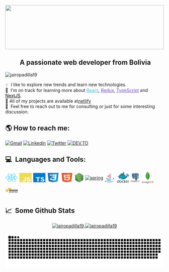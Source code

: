 

<a href="https://github.com/jairopadilla19" target="_blank"><img align="center" height="140" width="100%" src="https://user-images.githubusercontent.com/26912874/132787826-0793759f-cc45-49b6-b06f-b8f2b403939a.gif"/></a>

<h2 align="center">&nbsp;A passionate web developer from Bolivia</h2>

<p align="left"> <img src="https://komarev.com/ghpvc/?username=jairopadilla19&label=Profile%20views&color=0e75b6&style=flat" alt="jairopadilla19" /></p>
  	
  💡 &nbsp;I like to explore new trends and learn new technologies.\
  🌱 &nbsp;I'm on track for learning more about <a style="color:#45b8d8" href="https://reactjs.org/" target="_blank"><u>React</u></a>, <a style="color:#764ABC" href="https://redux.js.org/" target="_blank"><u>Redux</u></a>, <a style="color:#764ABC" href="https://www.typescriptlang.org/" target="_blank"><u>TypeScript</u></a> and <a style="color:#000000" href="https://nextjs.org/" target="_blank"><u>NextJS</u></a>.\
  💾 All of my projects are available at[netlify](https://app.netlify.com/teams/jairopadilla19/overview)\
  💬 &nbsp;Feel free to reach out to me for consulting or just for some interesting discussion.
</p>
 
 
<h2 align="left">🌎&nbsp;How to reach me:</h2>
<p>
 <a href="mailto:jairo.padilla.deb19@gmail.com" target="_blank"><img alt="Gmail" src="https://img.shields.io/badge/-Gmail-%23333?style=for-the-badge&logo=gmail&logoColor=white"></a>
 <a href="https://linkedin.com/in/brandon-padilla-villca/" target="_blank"><img alt="Linkedin" src="https://img.shields.io/badge/-LinkedIn-%230077B5?style=for-the-badge&logo=linkedin&logoColor=white"></a>
 <a href="https://twitter.com/@deb_jairo" target="_blank"><img alt="Twitter" src="https://img.shields.io/badge/-Twitter-1DA1F2?style=for-the-badge&logo=Twitter&logoColor=white" /></a>
 <a href="https://dev.to/deb_jairo" target="_blank"><img alt="DEV.TO" src="https://img.shields.io/badge/-community-0A0A0A?style=for-the-badge&logo=dev.to&logoColor=white" /></a>
</p>


<h2 align="left">💻 &nbsp;Languages and Tools:</h2>

<div width="100%">
  <a href="https://reactjs.org/" target="_blank"><img align="center" alt="React" height="30" width="40" href="https://reactjs.org/" target="_blank" src="https://raw.githubusercontent.com/devicons/devicon/master/icons/react/react-original.svg"></a>
  <a href="https://developer.mozilla.org/en-US/docs/Web/JavaScript" target="_blank"><img align="center" alt="Js" height="30" width="40" src="https://raw.githubusercontent.com/devicons/devicon/master/icons/javascript/javascript-plain.svg"></a>
  <a><img align="center" alt="Ts" height="30" width="40" src="https://raw.githubusercontent.com/devicons/devicon/master/icons/typescript/typescript-plain.svg"></a>
  <a href="https://www.w3schools.com/css/" target="_blank"><img align="center" alt="CSS" height="30" width="40" src="https://raw.githubusercontent.com/devicons/devicon/master/icons/css3/css3-original.svg"></a>
  <a href="https://www.w3.org/html/" target="_blank"><img align="center" alt="HTML" height="30" width="40" src="https://raw.githubusercontent.com/devicons/devicon/master/icons/html5/html5-original.svg"></a>
  <a href=""><img align="center" alt="Node" height="30" width="30" src="https://raw.githubusercontent.com/github/explore/80688e429a7d4ef2fca1e82350fe8e3517d3494d/topics/nodejs/nodejs.png"></a>
  <a href="https://spring.io/" target="_blank"><img align="center" src="https://www.vectorlogo.zone/logos/springio/springio-icon.svg" alt="spring" width="30" height="30" /></a><img align="center" alt="java" width="40" height="30"src="https://raw.githubusercontent.com/devicons/devicon/master/icons/java/java-original.svg" /></a>
  <a href="https://www.docker.com/" target="_blank"><img align="center" src="https://raw.githubusercontent.com/devicons/devicon/master/icons/docker/docker-original-wordmark.svg" alt="docker" width="40" height="40" /></a>
  <a href="https://www.postgresql.org" target="_blank"><img align="center" src="https://raw.githubusercontent.com/devicons/devicon/master/icons/postgresql/postgresql-original-wordmark.svg" alt="postgresql" width="30" height="30" /></a>
  <a href="https://www.mongodb.com/" target="_blank"><img align="center" src="https://raw.githubusercontent.com/devicons/devicon/master/icons/mongodb/mongodb-original-wordmark.svg" alt="mongodb" width="40" height="40" /></a>
  <a href="https://aws.amazon.com" target="_blank"><img align="center" src="https://raw.githubusercontent.com/devicons/devicon/master/icons/amazonwebservices/amazonwebservices-original-wordmark.svg" alt="aws" width="40" height="40" /></a>
</div>          
<h2>📈 &nbsp;Some Github Stats</h2>
<div align="center">
<a href="https://github.com/jairopadilla19">
  <img align="center" height="180em" src="https://github-readme-stats.vercel.app/api?username=jairopadilla19&show_icons=true&theme=github_dark&include_all_commits=true&count_private=true&custom_title=Brandon Stats"
       alt="jairopadilla19"/>
</a>
<a href="https://github.com/anuraghazra/convoychat">
  <img align="center" height="180em" 
       src="https://github-readme-stats.vercel.app/api/top-langs/?username=jairopadilla19&layout=compact&langs_count=7&theme=github_dark&custom_title=Languages" 
       alt="jairopadilla19"/></a>  
</div>

![Snake animation](https://github.com/lizianegarcia/lizianegarcia/blob/output/github-contribution-grid-snake.svg)
<span align="right">
